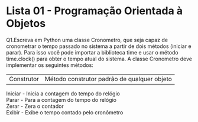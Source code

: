 # Lista 01 - Programação Orientada à Objetos

<p>
Q1.Escreva em Python uma classe Cronometro, que seja capaz de cronometrar o tempo passado no sistema 
a partir de dois métodos (iniciar e parar). Para isso você pode importar a biblioteca time e usar o método 
time.clock() para obter o tempo atual do sistema. A classe Cronometro deve implementar os seguintes métodos:
</p>

<table> 
  <tr>
    <td> Construtor </td>
    <td>Método construtor padrão de qualquer objeto </td>
  </tr>
</table>
Iniciar - Inicia a contagem do tempo do relógio <br>
Parar - Para a contagem do tempo do relógio <br>
Zerar - Zera o contador <br>
Exibir - Exibe o tempo contado pelo cronômetro 
</table>
